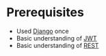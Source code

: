 # Prerequisites

- Used [Django](https://www.djangoproject.com/) once
- Basic understanding of [JWT](https://jwt.io/introduction/)
- Basic understanding of [REST](https://restfulapi.net/)
